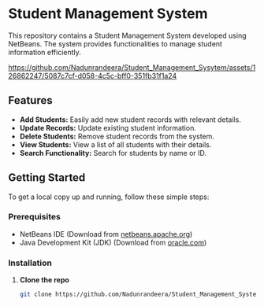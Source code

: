 # Student Management System

This repository contains a Student Management System developed using NetBeans. The system provides functionalities to manage student information efficiently.

https://github.com/Nadunrandeera/Student_Management_Sysytem/assets/126862247/5087c7cf-d058-4c5c-bff0-351fb31f1a24

## Features

- **Add Students:** Easily add new student records with relevant details.
- **Update Records:** Update existing student information.
- **Delete Students:** Remove student records from the system.
- **View Students:** View a list of all students with their details.
- **Search Functionality:** Search for students by name or ID.

## Getting Started
To get a local copy up and running, follow these simple steps:

### Prerequisites
- NetBeans IDE (Download from [netbeans.apache.org](https://netbeans.apache.org/download/))
- Java Development Kit (JDK) (Download from [oracle.com](https://www.oracle.com/java/technologies/javase-jdk11-downloads.html))

### Installation
1. **Clone the repo**
   ```sh
   git clone https://github.com/Nadunrandeera/Student_Management_System.git

